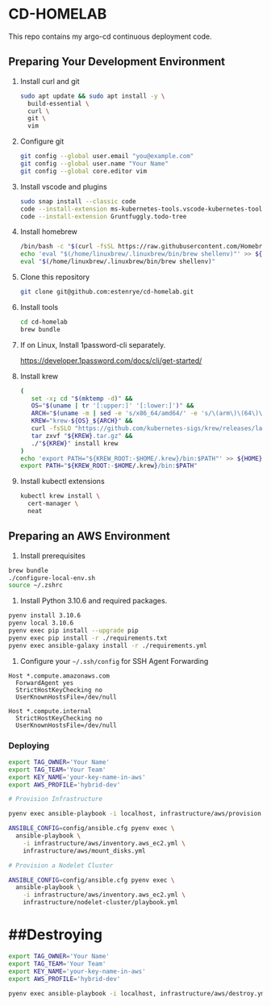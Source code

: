 # CD-HOMELAB

This repo contains my argo-cd continuous deployment code.

## Preparing Your Development Environment

1. Install curl and git
   ```bash
   sudo apt update && sudo apt install -y \
     build-essential \
     curl \
     git \
     vim
   ```

1. Configure git
   ```bash
   git config --global user.email "you@example.com"
   git config --global user.name "Your Name"
   git config --global core.editor vim
   ```

1. Install vscode and plugins
   ```bash
   sudo snap install --classic code
   code --install-extension ms-kubernetes-tools.vscode-kubernetes-tools
   code --install-extension Gruntfuggly.todo-tree
   ```

1. Install homebrew
   ```bash
   /bin/bash -c "$(curl -fsSL https://raw.githubusercontent.com/Homebrew/install/HEAD/install.sh)"
   echo 'eval "$(/home/linuxbrew/.linuxbrew/bin/brew shellenv)"' >> ${HOME}/.profile
   eval "$(/home/linuxbrew/.linuxbrew/bin/brew shellenv)"
   ```

1. Clone this repository
   ```bash
   git clone git@github.com:estenrye/cd-homelab.git
   ```

1. Install tools
   ```bash
   cd cd-homelab
   brew bundle
   ```

1. If on Linux, Install 1password-cli separately.

   https://developer.1password.com/docs/cli/get-started/

1. Install krew
   ```bash
   (
      set -x; cd "$(mktemp -d)" &&
      OS="$(uname | tr '[:upper:]' '[:lower:]')" &&
      ARCH="$(uname -m | sed -e 's/x86_64/amd64/' -e 's/\(arm\)\(64\)\?.*/\1\2/' -e 's/aarch64$/arm64/')" &&
      KREW="krew-${OS}_${ARCH}" &&
      curl -fsSLO "https://github.com/kubernetes-sigs/krew/releases/latest/download/${KREW}.tar.gz" &&
      tar zxvf "${KREW}.tar.gz" &&
      ./"${KREW}" install krew
   )
   echo 'export PATH="${KREW_ROOT:-$HOME/.krew}/bin:$PATH"' >> ${HOME}/.profile
   export PATH="${KREW_ROOT:-$HOME/.krew}/bin:$PATH"
   ```

1. Install kubectl extensions
   ```bash
   kubectl krew install \
     cert-manager \
     neat
   ```

## Preparing an AWS Environment

1. Install prerequisites

```bash
brew bundle
./configure-local-env.sh
source ~/.zshrc
```

1. Install Python 3.10.6 and required packages.

```bash
pyenv install 3.10.6
pyenv local 3.10.6
pyenv exec pip install --upgrade pip
pyenv exec pip install -r ./requirements.txt
pyenv exec ansible-galaxy install -r ./requirements.yml
```

1. Configure your `~/.ssh/config` for SSH Agent Forwarding

```
Host *.compute.amazonaws.com
  ForwardAgent yes
  StrictHostKeyChecking no
  UserKnownHostsFile=/dev/null

Host *.compute.internal
  StrictHostKeyChecking no
  UserKnownHostsFile=/dev/null
```

### Deploying

```bash
export TAG_OWNER='Your Name'
export TAG_TEAM='Your Team'
export KEY_NAME='your-key-name-in-aws'
export AWS_PROFILE='hybrid-dev'

# Provision Infrastructure

pyenv exec ansible-playbook -i localhost, infrastructure/aws/provision.yml

ANSIBLE_CONFIG=config/ansible.cfg pyenv exec \
  ansible-playbook \
    -i infrastructure/aws/inventory.aws_ec2.yml \
    infrastructure/aws/mount_disks.yml

# Provision a Nodelet Cluster

ANSIBLE_CONFIG=config/ansible.cfg pyenv exec \
  ansible-playbook \
    -i infrastructure/aws/inventory.aws_ec2.yml \
    infrastructure/nodelet-cluster/playbook.yml

```

# ##Destroying

```bash
export TAG_OWNER='Your Name'
export TAG_TEAM='Your Team'
export KEY_NAME='your-key-name-in-aws'
export AWS_PROFILE='hybrid-dev'

pyenv exec ansible-playbook -i localhost, infrastructure/aws/destroy.yml
```

